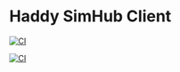 # Haddy SimHub Client

[![CI](https://github.com/HaddyAlpaca/HaddySimHub/actions/workflows/ci.yml/badge.svg)](https://github.com/HaddyAlpaca/HaddySimHub/actions/workflows/ci.yml)

[![CI](https://github.com/HaddyAlpaca/HaddySimHub/actions/workflows/cd.yml/badge.svg)](https://github.com/HaddyAlpaca/HaddySimHub/actions/workflows/cd.yml)
